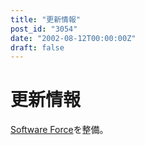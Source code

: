 ```yaml
---
title: "更新情報"
post_id: "3054"
date: "2002-08-12T00:00:00Z"
draft: false
---
```


# 更新情報

[Software Force](/category/products/apps)を整備。
